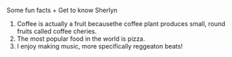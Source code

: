Some fun facts + Get to know Sherlyn 
1) Coffee is actually a fruit becausethe coffee plant produces small, round fruits called coffee cheries. 
2) The most popular food in the world is pizza.
3) I enjoy making music, more specifically reggeaton beats! 

